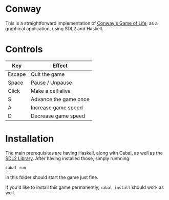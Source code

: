 # Conway

This is a straightforward implementation of [Conway's Game of Life](https://www.wikiwand.com/en/Conway%27s_Game_of_Life), as
a graphical application, using SDL2 and Haskell.

# Controls

| Key     | Effect                |
|---------|-----------------------|
| Escape  | Quit the game         |
| Space   | Pause / Unpause       |
| Click   | Make a cell alive     |
| S       | Advance the game once |
| A       | Increase game speed   |
| D       | Decrease game speed   |

# Installation

The main prerequisites are having Haskell, along with Cabal, as well as the [SDL2 Library](https://www.libsdl.org/). After having installed
those, simply runnning:

```
cabal run
```

in this folder should start the game just fine.

If you'd like to install this game permanently, `cabal install` should work as well.
